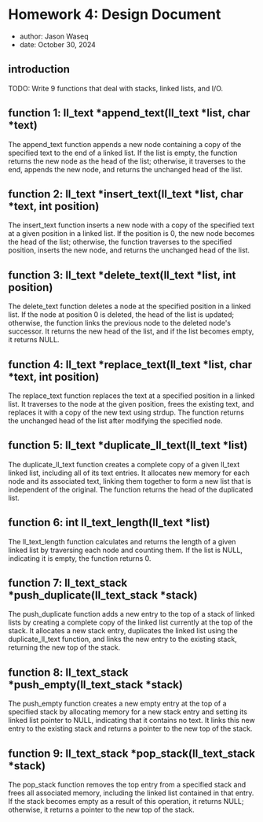 # Homework 4: Design Document

  * author: Jason Waseq
  * date: October 30, 2024

## introduction

TODO: Write 9 functions that deal with stacks, linked lists, and I/O.

## function 1: ll_text *append_text(ll_text *list, char *text)

The append_text function appends a new node containing a copy of the specified text to the end of a linked list. 
If the list is empty, the function returns the new node as the head of the list; otherwise, it traverses to the end, appends the new node, and returns the unchanged head of the list.

## function 2: ll_text *insert_text(ll_text *list, char *text, int position)

The insert_text function inserts a new node with a copy of the specified text at a given position in a linked list. 
If the position is 0, the new node becomes the head of the list; otherwise, the function traverses to the specified position, inserts the new node, and returns the unchanged head of the list.

## function 3: ll_text *delete_text(ll_text *list, int position)

The delete_text function deletes a node at the specified position in a linked list. 
If the node at position 0 is deleted, the head of the list is updated; otherwise, the function links the previous node to the deleted node's successor. 
It returns the new head of the list, and if the list becomes empty, it returns NULL.

## function 4: ll_text *replace_text(ll_text *list, char *text, int position)

The replace_text function replaces the text at a specified position in a linked list. 
It traverses to the node at the given position, frees the existing text, and replaces it with a copy of the new text using strdup. 
The function returns the unchanged head of the list after modifying the specified node.

## function 5: ll_text *duplicate_ll_text(ll_text *list)

The duplicate_ll_text function creates a complete copy of a given ll_text linked list, including all of its text entries. 
It allocates new memory for each node and its associated text, linking them together to form a new list that is independent of the original. 
The function returns the head of the duplicated list.

## function 6: int ll_text_length(ll_text *list)

The ll_text_length function calculates and returns the length of a given linked list by traversing each node and counting them. 
If the list is NULL, indicating it is empty, the function returns 0.

## function 7: ll_text_stack *push_duplicate(ll_text_stack *stack)

The push_duplicate function adds a new entry to the top of a stack of linked lists by creating a complete copy of the linked list currently at the top of the stack. 
It allocates a new stack entry, duplicates the linked list using the duplicate_ll_text function, and links the new entry to the existing stack, returning the new top of the stack.

## function 8: ll_text_stack *push_empty(ll_text_stack *stack)

The push_empty function creates a new empty entry at the top of a specified stack by allocating memory for a new stack entry and setting its linked list pointer to NULL, indicating that it contains no text. 
It links this new entry to the existing stack and returns a pointer to the new top of the stack.

## function 9: ll_text_stack *pop_stack(ll_text_stack *stack)

The pop_stack function removes the top entry from a specified stack and frees all associated memory, including the linked list contained in that entry. 
If the stack becomes empty as a result of this operation, it returns NULL; otherwise, it returns a pointer to the new top of the stack.

